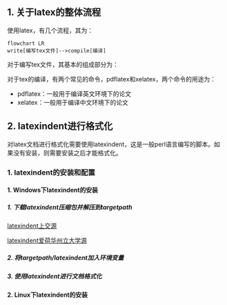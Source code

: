 ## 1. 关于latex的整体流程

  使用latex，有几个流程，其为：

``` mermaid
flowchart LR
write[编写tex文件]-->compile[编译]
```

对于编写tex文件，其基本的组成部分为：

对于tex的编译，有两个常见的命令，pdflatex和xelatex，两个命令的用途为：

- pdflatex：一般用于编译英文环境下的论文
- xelatex：一般用于编译中文环境下的论文
## 2. latexindent进行格式化
对latex文档进行格式化需要使用latexindent，这是一般perl语言编写的脚本。如果没有安装，则需要安装之后才能格式化。
### 1. latexindent的安装和配置
#### 1. Windows下latexindent的安装
##### 1. 下载latexindent压缩包并解压到targetpath
[latexindent上交源](https://mirrors.sjtug.sjtu.edu.cn/ctan/support/latexindent/)

[latexindent爱荷华州立大学源](https://mirror.las.iastate.edu/tex-archive/support/latexindent.zip)
##### 2. 将targetpath/latexindent加入环境变量
##### 3. 使用latexindent进行文档格式化
#### 2. Linux下latexindent的安装